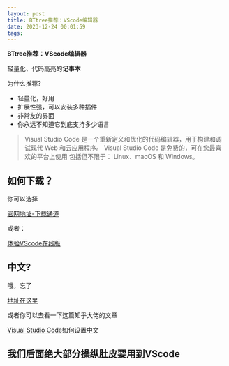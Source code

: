 ```yaml
---
layout: post
title: BTtree推荐：VScode编辑器
date: 2023-12-24 00:01:59
tags:
---
```

**BTtree推荐：VScode编辑器**

轻量化、代码高亮的**记事本**

为什么推荐?

- 轻量化，好用
- 扩展性强，可以安装多种插件
- 非常友的界面
- 你永远不知道它到底支持多少语言

>Visual Studio Code 是一个重新定义和优化的代码编辑器，用于构建和调试现代 Web 和云应用程序。 Visual Studio Code 是免费的，可在您最喜欢的平台上使用 包括但不限于： Linux、macOS 和 Windows。

## 如何下载？

你可以选择

[官网地址-下载通道](https://code.visualstudio.com/)

或者：

[体验VScode在线版 ](https://vscode.dev/)

## 中文?

哦，忘了

[地址在这里](https://marketplace.visualstudio.com/items?itemName=MS-CEINTL.vscode-language-pack-zh-hans)

或者你可以去看一下这篇知乎大佬的文章

[Visual Studio Code如何设置中文](https://zhuanlan.zhihu.com/p/263036716)

## 我们后面绝大部分操纵肚皮要用到VScode